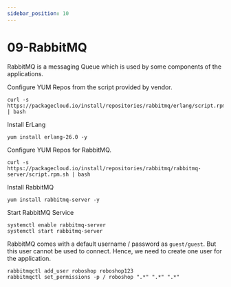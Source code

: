 ```yaml
---
sidebar_position: 10
---
```


# 09-RabbitMQ 

RabbitMQ is a messaging Queue which is used by some components of the applications.

Configure YUM Repos from the script provided by vendor.

```shell 
curl -s https://packagecloud.io/install/repositories/rabbitmq/erlang/script.rpm.sh | bash
```

Install ErLang 

```shell 
yum install erlang-26.0 -y
```

Configure YUM Repos for RabbitMQ.

```shell 
curl -s https://packagecloud.io/install/repositories/rabbitmq/rabbitmq-server/script.rpm.sh | bash
```

Install RabbitMQ 

```shell 
yum install rabbitmq-server -y 
```

Start RabbitMQ Service 

```shell 
systemctl enable rabbitmq-server 
systemctl start rabbitmq-server 
```

RabbitMQ comes with a default username / password as `guest/guest`. But this user cannot be used to connect. Hence, we need to create one user for the application.

```shell 
rabbitmqctl add_user roboshop roboshop123
rabbitmqctl set_permissions -p / roboshop ".*" ".*" ".*"
```



